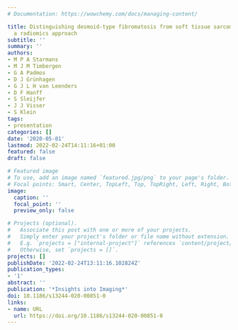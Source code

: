 ```yaml
---
# Documentation: https://wowchemy.com/docs/managing-content/

title: Distinguishing desmoid-type fibromatosis from soft tissue sarcoma on MRI using
  a radiomics approach
subtitle: ''
summary: ''
authors:
- M P A Starmans
- M J M Timbergen
- G A Padmos
- D J Grünhagen
- G J L H van Leenders
- D F Hanff
- S Sleijfer
- J J Visser
- S Klein
tags:
- presentation
categories: []
date: '2020-05-01'
lastmod: 2022-02-24T14:11:16+01:00
featured: false
draft: false

# Featured image
# To use, add an image named `featured.jpg/png` to your page's folder.
# Focal points: Smart, Center, TopLeft, Top, TopRight, Left, Right, BottomLeft, Bottom, BottomRight.
image:
  caption: ''
  focal_point: ''
  preview_only: false

# Projects (optional).
#   Associate this post with one or more of your projects.
#   Simply enter your project's folder or file name without extension.
#   E.g. `projects = ["internal-project"]` references `content/project/deep-learning/index.md`.
#   Otherwise, set `projects = []`.
projects: []
publishDate: '2022-02-24T13:11:16.102824Z'
publication_types:
- '1'
abstract: ''
publication: '*Insights into Imaging*'
doi: 10.1186/s13244-020-00851-0
links:
- name: URL
  url: https://doi.org/10.1186/s13244-020-00851-0
---
```


